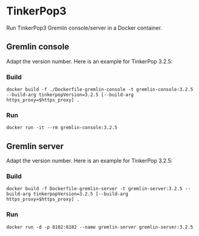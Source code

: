 # TinkerPop3

Run TinkerPop3 Gremlin console/server in a Docker container.

## Gremlin console

Adapt the version number. Here is an example for TinkerPop 3.2.5:

### Build

    docker build -f ./Dockerfile-gremlin-console -t gremlin-console:3.2.5 --build-arg tinkerpopVersion=3.2.5 [--build-arg https_proxy=$https_proxy] .
    
### Run

    docker run -it --rm gremlin-console:3.2.5

## Gremlin server

Adapt the version number. Here is an example for TinkerPop 3.2.5:

### Build

    docker build -f Dockerfile-gremlin-server -t gremlin-server:3.2.5 --build-arg tinkerpopVersion=3.2.5 [--build-arg https_proxy=$https_proxy] .

### Run

    docker run -d -p 8182:8182 --name gremlin-server gremlin-server:3.2.5
